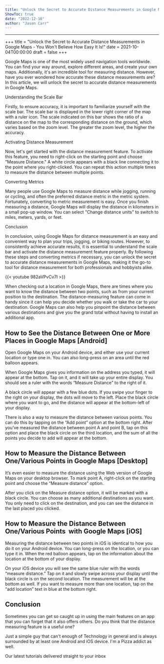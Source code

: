 ```yaml
---
title: "Unlock the Secret to Accurate Distance Measurements in Google Maps - You Won't Believe How Easy It Is!"
ShowToc: true 
date: "2022-12-16"
author: "Jason Carr"
---
```

*****
+++
title = "Unlock the Secret to Accurate Distance Measurements in Google Maps - You Won't Believe How Easy It Is!"
date = 2021-10-04T00:00:00
draft = false
+++

Google Maps is one of the most widely used navigation tools worldwide. You can find your way around, explore different areas, and create your own maps. Additionally, it's an incredible tool for measuring distance. However, have you ever wondered how accurate these distance measurements are? In this article, we will unlock the secret to accurate distance measurements in Google Maps.

Understanding the Scale Bar

Firstly, to ensure accuracy, it is important to familiarize yourself with the scale bar. The scale bar is displayed in the lower right corner of the map with a ruler icon. The scale indicated on this bar shows the ratio of a distance on the map to the corresponding distance on the ground, which varies based on the zoom level. The greater the zoom level, the higher the accuracy.

Activating Distance Measurement

Now, let's get started with the distance measurement feature. To activate this feature, you need to right-click on the starting point and choose "Measure Distance." A white circle appears with a black line connecting it to the point where you right-clicked. You can repeat this action multiple times to measure the distance between multiple points.

Converting Metrics

Many people use Google Maps to measure distance while jogging, running or cycling, and often the preferred distance metric in the metric system. Fortunately, converting to metric measurement is easy. Once you finish measuring a distance, Google Maps will display the distance in kilometers in a small pop-up window. You can select "Change distance units" to switch to miles, meters, yards, or feet.

Conclusion

In conclusion, using Google Maps for distance measurement is an easy and convenient way to plan your trips, jogging, or biking routes. However, to consistently achieve accurate results, it is essential to understand the scale bar and activate the distance measurement feature properly. By following these steps and converting metrics if necessary, you can unlock the secret to accurate distance measurements in Google Maps, making it the go-to tool for distance measurement for both professionals and hobbyists alike.

{{< youtube 982aVPvCv7I >}} 



When checking out a location in Google Maps, there are times where you want to know the distance between two points, such as from your current position to the destination. The distance-measuring feature can come in handy since it can help you decide whether you walk or take the car to your destination. Google Maps can also help you pinpoint the distance between various destinations and give you the grand total without having to install an additional app.
 
## How to See the Distance Between One or More Places in Google Maps [Android]
 
Open Google Maps on your Android device, and either use your current location or type one in. You can also long-press on an area until the red balloon appears.
 

 
When Google Maps gives you information on the address you typed, it will appear at the bottom. Tap on it, and it will take up your entire display. You should see a ruler with the words “Measure Distance” to the right of it.
 
A black circle will appear with a few blue dots. If you swipe your finger to the right on your display, the dots will move to the left. Place the black circle where you want to go, and the distance will appear at the bottom-left of your display.
 
There is also a way to measure the distance between various points. You can do this by tapping on the “Add point” option at the bottom right. After you’ve measured the distance between point A and point B, tap on this option and place the black circle on the third location, and the sum of all the points you decide to add will appear at the bottom.
 
## How to Measure the Distance Between One/Various Points in Google Maps [Desktop]
 
It’s even easier to measure the distance using the Web version of Google Maps on your desktop browser. To mark point A, right-click on the starting point and choose the “Measure distance” option.
 
After you click on the Measure distance option, it will be marked with a black circle. You can choose as many additional destinations as you want. You only need to click on the destination, and you can see the distance in the last placed you clicked.
 
## How to Measure the Distance Between One/Various Points  with Google Maps [iOS]
 
Measuring the distance between two points in iOS is identical to how you do it on your Android device. You can long-press on the location, or you can type it in. When the red balloon appears, tap on the information about the location at the bottom of your display.
 
On your iOS device you will see the same blue ruler with the words “measure distance.” Tap on it and slowly swipe across your display until the black circle is on the second location. The measurement will be at the bottom as well. If you want to measure more than one location, tap on the “add location” text in blue at the bottom right.
 
## Conclusion
 
Sometimes you can get so caught up in using the main features on an app that you can forget that it also offers others. Do you think that the distance measuring feature is a useful one?
 
Just a simple guy that can't enough of Technology in general and is always surrounded by at least one Android and iOS device. I'm a Pizza addict as well.
 
Our latest tutorials delivered straight to your inbox




